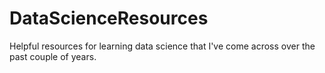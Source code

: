 # DataScienceResources
Helpful resources for learning data science that I've come across over the past couple of years.
